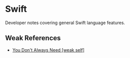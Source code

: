 # Swift

Developer notes covering general Swift language features.

## Weak References

- [You Don't Always Need \[weak self\]](https://medium.com/@almalehdev/you-dont-always-need-weak-self-a778bec505ef)
